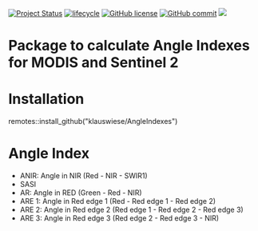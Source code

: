<!-- badges: start -->
[![Project Status](https://www.repostatus.org/badges/latest/active.svg)](https://www.repostatus.org/#active)
[![lifecycle](https://img.shields.io/badge/lifecycle-stable-brightgreen.svg)](https://www.tidyverse.org/lifecycle/#stable)
[![GitHub license](https://img.shields.io/github/license/Naereen/StrapDown.js.svg)](https://github.com/Naereen/StrapDown.js/blob/master/LICENSE)
[![GitHub commit](https://img.shields.io/github/last-commit/pcm-dpc/COVID-19)](https://github.com/klauswiese/AngleIndexes/commits)
![](https://visitor-badge.laobi.icu/badge?page_id=klauswiese.klauswiese/AngleIndexes) 
<!-- badges: end -->

# Package to calculate Angle Indexes for MODIS and Sentinel 2

# Installation

remotes::install_github("klauswiese/AngleIndexes")

# Angle Index

- ANIR: Angle in NIR (Red - NIR - SWIR1)
- SASI
- AR: Angle in RED (Green - Red - NIR)
- ARE 1: Angle in Red edge 1 (Red - Red edge 1 - Red edge 2)
- ARE 2: Angle in Red edge 2 (Red edge 1 - Red edge 2 - Red edge 3)
- ARE 3: Angle in Red edge 3 (Red edge 2 - Red edge 3 - NIR)
